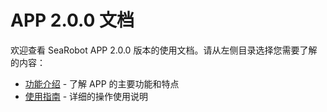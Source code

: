 # APP 2.0.0 文档

欢迎查看 SeaRobot APP 2.0.0 版本的使用文档。请从左侧目录选择您需要了解的内容：

- [功能介绍](./features.md) - 了解 APP 的主要功能和特点
- [使用指南](./guide.md) - 详细的操作使用说明 